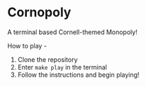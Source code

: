 # Cornopoly
A terminal based Cornell-themed Monopoly!

How to play -
1. Clone the repository 
2. Enter ```make play``` in the terminal
3. Follow the instructions and begin playing!
